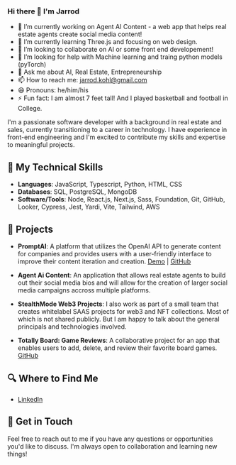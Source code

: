 ### Hi there 👋 I'm Jarrod


- 🔭 I’m currently working on Agent AI Content - a web app that helps real estate agents create social media content!
- 🌱 I’m currently learning Three.js and focusing on web design.
- 👯 I’m looking to collaborate on AI or some front end developement!
- 🤔 I’m looking for help with Machine learning and traing python models (pyTorch)
- 💬 Ask me about AI, Real Estate, Entrepreneurship 
- 📫 How to reach me: jarrod.kohl@gmail.com
- 😄 Pronouns: he/him/his
- ⚡ Fun fact: I am almost 7 feet tall! And I played basketball and football in College.



I'm a passionate software developer with a background in real estate and sales, currently transitioning to a career in technology. I have experience in front-end engineering and I'm excited to contribute my skills and expertise to meaningful projects.

## 🌟 My Technical Skills

- **Languages**: JavaScript, Typescript, Python, HTML, CSS
- **Databases**: SQL, PostgreSQL, MongoDB
- **Software/Tools**: Node, React.js, Next.js, Sass, Foundation, Git, GitHub, Looker, Cypress, Jest, Yardi, Vite, Tailwind, AWS

## 🚀 Projects

- **PromptAI**: A platform that utilizes the OpenAI API to generate content for companies and provides users with a user-friendly interface to improve their content iteration and creation. [Demo](https://promptai.herokuapp.com) | [GitHub](https://github.com/jarrodkohl/promptAI)

- **Agent Ai Content**: An application that allows real estate agents to build out their social media bios and will allow for the creation of larger social media campaigns accross multiple platforms. 

- **StealthMode Web3 Projects**: I also work as part of a small team that creates whitelabel SAAS projects for web3 and NFT collections. Most of which is not shared publicly. But I am happy to talk about the general principals and technologies involved. 

- **Totally Board: Game Reviews**: A collaborative project for an app that enables users to add, delete, and review their favorite board games. [GitHub](https://github.com/chelscodes/board-game-reviews)

## 🔍 Where to Find Me

- [LinkedIn](https://www.linkedin.com/in/jarrodkohl/)


## 💌 Get in Touch

Feel free to reach out to me if you have any questions or opportunities you'd like to discuss. I'm always open to collaboration and learning new things!

